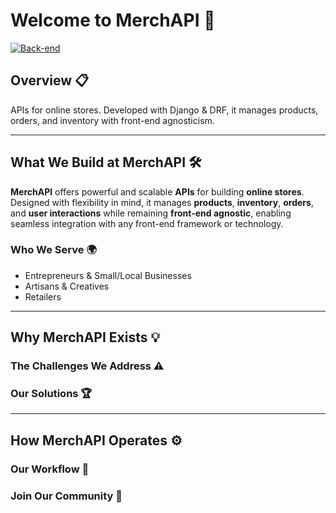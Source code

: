 # Welcome to MerchAPI 🌟

[![Back-end](https://skillicons.dev/icons?i=python,django,postgres,redis,postman)](https://skillicons.dev)

## Overview 📋

APIs for online stores. Developed with Django & DRF, it manages products, orders, and inventory with front-end agnosticism.

---

## What We Build at MerchAPI 🛠️

**MerchAPI** offers powerful and scalable **APIs** for building **online stores**. Designed with flexibility in mind, it manages **products**, **inventory**, **orders**, and **user interactions** while remaining **front-end agnostic**, enabling seamless integration with any front-end framework or technology.  

### Who We Serve 🌍

- Entrepreneurs & Small/Local Businesses
- Artisans & Creatives
- Retailers

---

## Why MerchAPI Exists 💡

### The Challenges We Address ⚠️

### Our Solutions 🏆

---

## How MerchAPI Operates ⚙️

### Our Workflow 🔄

### Join Our Community 🤝
